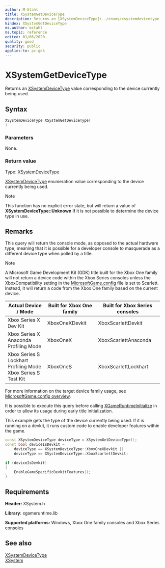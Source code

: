```yaml
---
author: M-Stahl
title: XSystemGetDeviceType
description: Returns an [XSystemDeviceType](../enums/xsystemdevicetype.md) value corresponding to the device currently being used.
kindex: XSystemGetDeviceType
ms.author: mstahl
ms.topic: reference
edited: 01/06/2020
quality: good
security: public
applies-to: pc-gdk
---
```


# XSystemGetDeviceType  

Returns an [XSystemDeviceType](../enums/xsystemdevicetype.md) value corresponding to the device currently being used.  

## Syntax  
  
```cpp
XSystemDeviceType XSystemGetDeviceType(  
)  
```  
  
### Parameters  
  
None.
  
  
### Return value
Type: [XSystemDeviceType](../enums/xsystemdevicetype.md)
  
[XSystemDeviceType](../enums/xsystemdevicetype.md) enumeration value corresponding to the device currently being used.  > [!NOTE]
> This function has no explicit error state, but will return a value of **XSystemDeviceType::Unknown** if it is not possible to determine the device type in use.  
  
## Remarks  

This query will return the console mode, as opposed to the actual hardware type, meaning that it is possible for a developer console to masquerade as a different device type when polled by a title.  
> [!NOTE]
> A Microsoft Game Development Kit (GDK) title built for the Xbox One family will not return a 
> device code within the Xbox Series consoles unless the XboxCompatibility setting in the [MicrosoftGame.config](../../microsoftgameconfig/microsoftgameconfig-schema.md) file is set to Scarlett. Instead, it will return a code from the Xbox One family
> based on the current device. 
> 
> | Actual Device / Mode | Built for Xbox One family | Built for Xbox Series consoles |
> | --------------------- | ----------------------------- | ------------------------------------ |
> | Xbox Series X Dev Kit | XboxOneXDevkit | XboxScarlettDevkit |
> | Xbox Series X<br>Anaconda Profiling Mode | XboxOneX | XboxScarlettAnaconda |
> | Xbox Series S<br>Lockhart Profiling Mode<br>Xbox Series S Test Kit | XboxOneS | XboxScarlettLockhart |
> 
> For more information on the target device family usage, see 
> [MicrosoftGame.config overview](../../../../system/overviews/microsoft-game-config/MicrosoftGameConfig-Overview.md).

It is possible to execute this query before calling [XGameRuntimeInitialize](../../xgameruntimeinit/functions/xgameruntimeinitialize.md) in order to allow its usage during early title initialization.  
  
This example gets the type of the device currently being used. If it is running on a devkit, it runs custom code to enable developer features within the game.  
  
```cpp
const XSystemDeviceType deviceType = XSystemGetDeviceType(); 
const bool deviceIsDevkit = 
    deviceType == XSystemDeviceType::XboxOneXDevkit || 
    deviceType == XSystemDeviceType::XboxScarlettDevkit; 
 
if (deviceIsDevkit) 
{ 
    EnableGameSpecificDevkitFeatures(); 
}
```
  
## Requirements  
  
**Header:** XSystem.h
  
**Library:** xgameruntime.lib
  
**Supported platforms:** Windows, Xbox One family consoles and Xbox Series consoles  
  
## See also  
[XSystemDeviceType](../enums/xsystemdevicetype.md)  
[XSystem](../xsystem_members.md)  